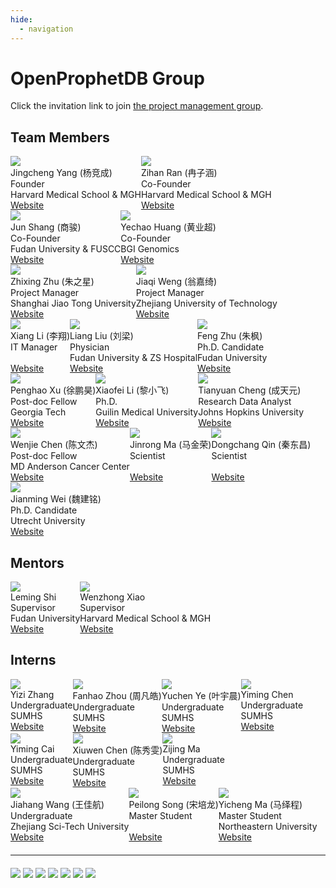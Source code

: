 ```yaml
---
hide:
  - navigation
---
```


# OpenProphetDB Group

Click the invitation link to join [the project management group](https://github.com/orgs/open-prophetdb/projects/1).

## Team Members

<div style="display: flex; flex-direction: row; flex-wrap: wrap;">
  <div class="member-card">
      <img src="/assets/images/jingchengyang.jpeg" />
      <div class="name">Jingcheng Yang (杨竞成)</div>
      <div class="position">Founder</div>
      <div>Harvard Medical School & MGH</div>
      <div>
        <a target="_blank" href="https://www.researchgate.net/profile/Jingcheng-Yang-4">Website</a>
      </div>
  </div>
  <div class="member-card">
    <img src="/assets/images/zihanran.png"/>
    <div class="name">Zihan Ran (冉子涵)</div>
    <div class="position">Co-Founder</div>
    <div>Harvard Medical School & MGH</div>
    <div>
      <a target="_blank" href="https://scholar.google.com/citations?hl=en&user=nY1CGcoAAAAJ">Website</a>
    </div>
  </div>
  <div class="member-card">
    <img src="/assets/images/unknown.jpg"/>
    <div class="name">Jun Shang (商骏)</div>
    <div class="position">Co-Founder</div>
    <div>Fudan University & FUSCC</div>
    <div>
      <a target="_blank" href="https://www.researchgate.net/profile/Jun-Shang-2">Website</a>
    </div>
  </div>
  <div class="member-card">
    <img src="/assets/images/yechaohuang.png"/>
    <div class="name">Yechao Huang (黄业超)</div>
    <div class="position">Co-Founder</div>
    <div>BGI Genomics</div>
    <div>
      <a target="_blank" href="https://www.researchgate.net/scientific-contributions/Yechao-Huang-2167271606">Website</a>
    </div>
  </div>
  <div class="member-card">
    <img src="/assets/images/unknown.jpg"/>
    <div class="name">Zhixing Zhu (朱之星)</div>
    <div class="position">Project Manager</div>
    <div>Shanghai Jiao Tong University</div>
    <div>
      <a target="_blank" href="https://www.researchgate.net/scientific-contributions/Zhixing-Zhu-2177398755">Website</a>
    </div>
  </div>
  <div class="member-card">
    <img src="/assets/images/unknown.jpg"/>
    <div class="name">Jiaqi Weng (翁嘉绮)</div>
    <div class="position">Project Manager</div>
    <div>Zhejiang University of Technology</div>
    <div>
      <a target="_blank" href="https://www.researchgate.net/scientific-contributions/Jiaqi-Weng-2176387072">Website</a>
    </div>
  </div>
  <div class="member-card">
    <img src="/assets/images/unknown.jpg"/>
    <div class="name">Xiang Li (李翔)</div>
    <div class="position">IT Manager</div>
    <div>&nbsp;</div>
    <div>
      <a target="_blank" href="">Website</a>
    </div>
  </div>
  <div class="member-card">
      <img src="/assets/images/unknown.jpg"/>
      <div class="name">Liang Liu (刘梁)</div>
      <div class="position">Physician</div>
      <div>Fudan University & ZS Hospital</div>
      <div>
        <a target="_blank" href="https://sciprofiles.com/profile/2076332">Website</a>
      </div>
  </div>
  <div class="member-card">
      <img src="/assets/images/fengzhu.png"/>
      <div class="name">Feng Zhu (朱枫)</div>
      <div class="position">Ph.D. Candidate</div>
      <div>Fudan University</div>
      <div>
        <a target="_blank" href="">Website</a>
      </div>
  </div>
  <div class="member-card">
      <img src="/assets/images/penghaoxu.jpg"/>
      <div class="name">Penghao Xu (徐鹏昊)</div>
      <div class="position">Post-doc Fellow</div>
      <div>Georgia Tech</div>
      <div>
        <a target="_blank" href="https://www.linkedin.com/in/penghao-xu-24111914b/">Website</a>
      </div>
  </div>
  <div class="member-card">
      <img src="/assets/images/xiaofeili.png"/>
      <div class="name">Xiaofei Li (黎小飞)</div>
      <div class="position">Ph.D.</div>
      <div>Guilin Medical University</div>
      <div>
        <a target="_blank" href="https://www.researchgate.net/scientific-contributions/Xiaofei-Li-2185789409">Website</a>
      </div>
  </div>
  <div class="member-card">
      <img src="/assets/images/unknown.jpg"/>
      <div class="name">Tianyuan Cheng (成天元)</div>
      <div class="position">Research Data Analyst</div>
      <div>Johns Hopkins University</div>
      <div>
        <a target="_blank" href="https://www.linkedin.com/in/tianyuan-michael-cheng-64ba3a261/">Website</a>
      </div>
  </div>
  <div class="member-card">
      <img src="/assets/images/unknown.jpg"/>
      <div class="name">Wenjie Chen (陈文杰)</div>
      <div class="position">Post-doc Fellow</div>
      <div>MD Anderson Cancer Center</div>
      <div>
        <a target="_blank" href="https://scholar.google.com/citations?user=ob_bNd0AAAAJ&hl=en">Website</a>
      </div>
  </div>
  <div class="member-card">
      <img src="/assets/images/unknown.jpg"/>
      <div class="name">Jinrong Ma (马金荣)</div>
      <div class="position">Scientist</div>
      <div>&nbsp;</div>
      <div>
        <a target="_blank" href="">Website</a>
      </div>
  </div>
  <div class="member-card">
      <img src="/assets/images/unknown.jpg"/>
      <div class="name">Dongchang Qin (秦东昌)</div>
      <div class="position">Scientist</div>
      <div>&nbsp;</div>
      <div>
        <a target="_blank" href="">Website</a>
      </div>
  </div>
  <div class="member-card">
      <img src="/assets/images/unknown.jpg"/>
      <div class="name">Jianming Wei (魏建铭)</div>
      <div class="position">Ph.D. Candidate</div>
      <div>Utrecht University</div>
      <div>
        <a target="_blank" href="https://www.linkedin.com/in/jianming-wei-2962a22a4">Website</a>
      </div>
  </div>
</div>

<span style="margin-bottom: 20px;" />

## Mentors

<div style="display: flex; flex-direction: row; flex-wrap: wrap;">
  <div class="member-card">
    <img src="/assets/images/unknown.jpg"/>
    <div class="name">Leming Shi</div>
    <div class="position">Supervisor</div>
    <div>Fudan University</div>
    <div>
      <a target="_blank" href="https://homo.fudan.edu.cn/ba/84/c18541a178820/page.htm">Website</a>
    </div>
  </div>
  <div class="member-card">
      <img src="/assets/images/unknown.jpg" />
      <div class="name">Wenzhong Xiao</div>
      <div class="position">Supervisor</div>
      <div>Harvard Medical School & MGH</div>
      <div>
        <a target="_blank" href="https://scholar.google.com/citations?user=AEKRrKwAAAAJ&hl=en">Website</a>
      </div>
  </div>
</div>

<span style="margin-bottom: 20px;" />

## Interns

<div style="display: flex; flex-direction: row; flex-wrap: wrap;">
  <div class="member-card">
      <img src="/assets/images/unknown.jpg"/>
      <div class="name">Yizi Zhang</div>
      <div class="position">Undergraduate</div>
      <div>SUMHS</div>
      <div>
        <a target="_blank" href="">Website</a>
      </div>
  </div>

  <div class="member-card">
      <img src="/assets/images/unknown.jpg"/>
      <div class="name">Fanhao Zhou (周凡皓)</div>
      <div class="position">Undergraduate</div>
      <div>SUMHS</div>
      <div>
        <a target="_blank" href="">Website</a>
      </div>
  </div>

  <div class="member-card">
      <img src="/assets/images/unknown.jpg"/>
      <div class="name">Yuchen Ye (叶宇晨)</div>
      <div class="position">Undergraduate</div>
      <div>SUMHS</div>
      <div>
        <a target="_blank" href="">Website</a>
      </div>
  </div>

  <div class="member-card">
      <img src="/assets/images/unknown.jpg"/>
      <div class="name">Yiming Chen</div>
      <div class="position">Undergraduate</div>
      <div>SUMHS</div>
      <div>
        <a target="_blank" href="">Website</a>
      </div>
  </div>

  <div class="member-card">
      <img src="/assets/images/unknown.jpg"/>
      <div class="name">Yiming Cai</div>
      <div class="position">Undergraduate</div>
      <div>SUMHS</div>
      <div>
        <a target="_blank" href="">Website</a>
      </div>
  </div>

  <div class="member-card">
      <img src="/assets/images/unknown.jpg"/>
      <div class="name">Xiuwen Chen (陈秀雯)</div>
      <div class="position">Undergraduate</div>
      <div>SUMHS</div>
      <div>
        <a target="_blank" href="">Website</a>
      </div>
  </div>

  <div class="member-card">
      <img src="/assets/images/unknown.jpg"/>
      <div class="name">Zijing Ma</div>
      <div class="position">Undergraduate</div>
      <div>SUMHS</div>
      <div>
        <a target="_blank" href="">Website</a>
      </div>
  </div>

  <div class="member-card">
      <img src="/assets/images/unknown.jpg"/>
      <div class="name">Jiahang Wang (王佳航)</div>
      <div class="position">Undergraduate</div>
      <div>Zhejiang Sci-Tech University</div>
      <div>
        <a target="_blank" href="">Website</a>
      </div>
  </div>

  <div class="member-card">
      <img src="/assets/images/unknown.jpg"/>
      <div class="name">Peilong Song (宋培龙)</div>
      <div class="position">Master Student</div>
      <div>&nbsp;</div>
      <div>
        <a target="_blank" href="">Website</a>
      </div>
  </div>

  <div class="member-card">
      <img src="/assets/images/unknown.jpg"/>
      <div class="name">Yicheng Ma (马绎程)</div>
      <div class="position">Master Student</div>
      <div>Northeastern University</div>
      <div>
        <a target="_blank" href="">Website</a>
      </div>
  </div>
</div>

<!-- 分割线 -->
<hr style="margin: 20px 0;" />

<div class="partner-logo">
  <img src="/assets/images/harvard.png"/>
  <img src="/assets/images/hms.png"/>
  <img src="/assets/images/georgia-tech.png"/>
  <img src="/assets/images/fudan.jpeg"/>
  <img src="/assets/images/zhejianggongye.png"/>
  <img src="/assets/images/mgh.png"/>
  <img src="/assets/images/zhongshan.jpeg"/>
</div>
